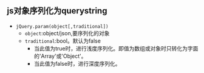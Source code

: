 ## js对象序列化为querystring
* `jQuery.param(object[,traditional])`
    * `object`:object/json,要序列化的对象
    * `traditional`:bool。默认为false
        * 当此值为true时，进行浅度序列化。即值为数组或对象时只转化为字面的'Array'或'Object'。
        * 当此值为false时，进行深度序列化。
